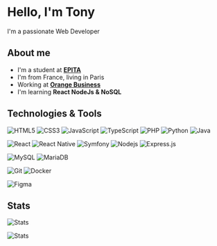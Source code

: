 # Hello, I'm Tony

I'm a passionate Web Developer

## About me
- I'm a student at <strong>[EPITA](https://www.epita.fr)</strong>
- I'm from France, living in Paris
- Working at <strong>[Orange Business](https://www.orange-business.com/fr)</strong>
- I'm learning <strong>React NodeJs & NoSQL</strong>

## Technologies & Tools

![HTML5](https://img.shields.io/badge/-HTML5-%23E44D27?style=for-the-badge&logo=html5&logoColor=ffffff)
![CSS3](https://img.shields.io/badge/-CSS3-%231572B6?style=for-the-badge&logo=css3)
![JavaScript](https://img.shields.io/badge/-JavaScript-%23F7DF1C?style=for-the-badge&logo=javascript&logoColor=000000&labelColor=%23F7DF1C&color=F7DF1E)
![TypeScript](https://shields.io/badge/TypeScript-3178C6?logo=TypeScript&logoColor=FFF&style=for-the-badge)
![PHP](https://img.shields.io/badge/-PHP-%231572B6?style=for-the-badge&logo=php&logoColor=ffffff&color=4F5B93)
![Python](https://img.shields.io/badge/-Python-%231572B6?style=for-the-badge&logo=python&logoColor=ffffff&color=3776AB)
![Java](https://img.shields.io/badge/Java-ED8B00?style=for-the-badge&logo=java&logoColor=white)
  
![React](https://img.shields.io/badge/-React-61DAFB?style=for-the-badge&logo=react&logoColor=000000)
![React Native](https://img.shields.io/badge/-React_Native-20232A?style=for-the-badge&logo=react&logoColor=61DAFB)
![Symfony](https://img.shields.io/badge/-Symfony-000000?style=for-the-badge&logo=symfony)
![Nodejs](https://img.shields.io/badge/-Nodejs-339933?style=for-the-badge&logo=Node.js&logoColor=fff)
![Express.js](https://img.shields.io/badge/Express.js-404D59?style=for-the-badge&logo=Express)
  
![MySQL](https://img.shields.io/badge/MySQL-005C84?style=for-the-badge&logo=mysql&logoColor=white)
![MariaDB](https://img.shields.io/badge/MariaDB-003545?style=for-the-badge&logo=mariadb&logoColor=white)
  
![Git](https://img.shields.io/badge/-Git-E44C30?style=for-the-badge&logo=git&logoColor=fff)
![Docker](https://img.shields.io/badge/-Docker-2496ED?style=for-the-badge&logo=Docker&logoColor=fff)
  
![Figma](https://img.shields.io/badge/Figma-F24E1E?style=for-the-badge&logo=figma&logoColor=white)
  
## Stats
![Stats](https://github-readme-stats.vercel.app/api/top-langs/?username=blardtony&theme=default&hide=C)
   
![Stats](https://github-readme-stats.vercel.app/api?username=blardtony&theme=default)
